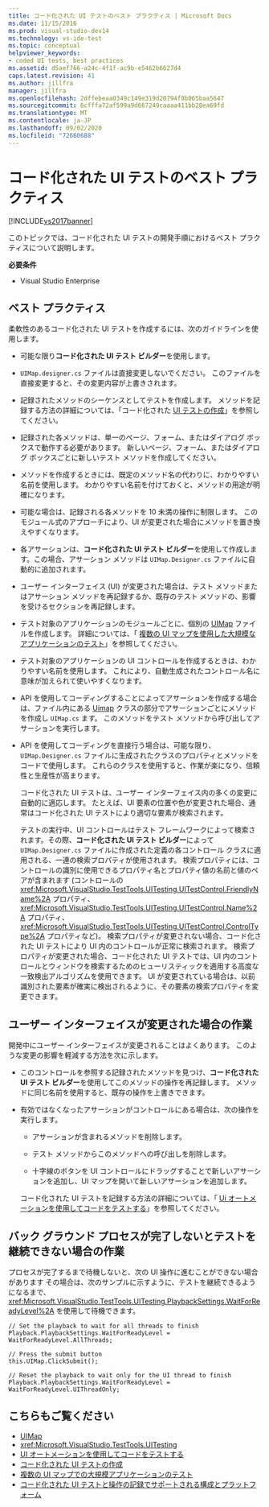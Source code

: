 ```yaml
---
title: コード化された UI テストのベスト プラクティス | Microsoft Docs
ms.date: 11/15/2016
ms.prod: visual-studio-dev14
ms.technology: vs-ide-test
ms.topic: conceptual
helpviewer_keywords:
- coded UI tests, best practices
ms.assetid: d5aef766-a24c-4f1f-ac9b-e5462b6627d4
caps.latest.revision: 41
ms.author: jillfra
manager: jillfra
ms.openlocfilehash: 2dffebeaa0349c149e319d20794f8b065baa5647
ms.sourcegitcommit: 6cfffa72af599a9d667249caaaa411bb28ea69fd
ms.translationtype: MT
ms.contentlocale: ja-JP
ms.lasthandoff: 09/02/2020
ms.locfileid: "72660688"
---
```

# <a name="best-practices-for-coded-ui-tests"></a>コード化された UI テストのベスト プラクティス
[!INCLUDE[vs2017banner](../includes/vs2017banner.md)]

このトピックでは、コード化された UI テストの開発手順におけるベスト プラクティスについて説明します。

 **必要条件**

- Visual Studio Enterprise

## <a name="best-practices"></a>ベスト プラクティス
 柔軟性のあるコード化された UI テストを作成するには、次のガイドラインを使用します。

- 可能な限り**コード化された UI テスト ビルダー**を使用します。

- `UIMap.designer.cs` ファイルは直接変更しないでください。 このファイルを直接変更すると、その変更内容が上書きされます。

- 記録されたメソッドのシーケンスとしてテストを作成します。 メソッドを記録する方法の詳細については、「コード化された [UI テストの作成](../test/use-ui-automation-to-test-your-code.md#VerifyingCodeUsingCUITCreate)」を参照してください。

- 記録された各メソッドは、単一のページ、フォーム、またはダイアログ ボックスで動作する必要があります。 新しいページ、フォーム、またはダイアログ ボックスごとに新しいテスト メソッドを作成してください。

- メソッドを作成するときには、既定のメソッド名の代わりに、わかりやすい名前を使用します。 わかりやすい名前を付けておくと、メソッドの用途が明確になります。

- 可能な場合は、記録される各メソッドを 10 未満の操作に制限します。 このモジュール式のアプローチにより、UI が変更された場合にメソッドを置き換えやすくなります。

- 各アサーションは、**コード化された UI テスト ビルダー**を使用して作成します。この場合、アサーション メソッドは `UIMap.Designer.cs` ファイルに自動的に追加されます。

- ユーザー インターフェイス (UI) が変更された場合は、テスト メソッドまたはアサーション メソッドを再記録するか、既存のテスト メソッドの、影響を受けるセクションを再記録します。

- テスト対象のアプリケーションのモジュールごとに、個別の [UIMap](/previous-versions/dd580454(v=vs.140)) ファイルを作成します。 詳細については、「 [複数の UI マップを使用した大規模なアプリケーションのテスト](../test/testing-a-large-application-with-multiple-ui-maps.md)」を参照してください。

- テスト対象のアプリケーションの UI コントロールを作成するときは、わかりやすい名前を使用します。 これにより、自動生成されたコントロール名に意味が加えられて使いやすくなります。

- API を使用してコーディングすることによってアサーションを作成する場合は、ファイル内にある [Uimap](/previous-versions/dd580454(v=vs.140)) クラスの部分でアサーションごとにメソッドを作成し `UIMap.cs` ます。 このメソッドをテスト メソッドから呼び出してアサーションを実行します。

- API を使用してコーディングを直接行う場合は、可能な限り、`UIMap.Designer.cs` ファイルに生成されたクラスのプロパティとメソッドをコードで使用します。 これらのクラスを使用すると、作業が楽になり、信頼性と生産性が高まります。

  コード化された UI テストは、ユーザー インターフェイス内の多くの変更に自動的に適応します。 たとえば、UI 要素の位置や色が変更された場合、通常はコード化された UI テストにより適切な要素が検索されます。

  テストの実行中、UI コントロールはテスト フレームワークによって検索されます。その際、**コード化された UI テスト ビルダー**によって `UIMap.Designer.cs` ファイルに作成された定義の各コントロール クラスに適用される、一連の検索プロパティが使用されます。 検索プロパティには、コントロールの識別に使用できるプロパティ名とプロパティ値の名前と値のペアが含まれます (コントロールの <xref:Microsoft.VisualStudio.TestTools.UITesting.UITestControl.FriendlyName%2A> プロパティ、<xref:Microsoft.VisualStudio.TestTools.UITesting.UITestControl.Name%2A> プロパティ、<xref:Microsoft.VisualStudio.TestTools.UITesting.UITestControl.ControlType%2A> プロパティなど)。 検索プロパティが変更されない場合、コード化された UI テストにより UI 内のコントロールが正常に検索されます。 検索プロパティが変更された場合、コード化された UI テストでは、UI 内のコントロールとウィンドウを検索するためのヒューリスティックを適用する高度な一致検出アルゴリズムを使用できます。 UI が変更されている場合は、以前識別された要素が確実に検出されるように、その要素の検索プロパティを変更できます。

## <a name="what-to-do-if-your-user-interface-changes"></a>ユーザー インターフェイスが変更された場合の作業
 開発中にユーザー インターフェイスが変更されることはよくあります。 このような変更の影響を軽減する方法を次に示します。

- このコントロールを参照する記録されたメソッドを見つけ、**コード化された UI テスト ビルダー**を使用してこのメソッドの操作を再記録します。 メソッドに同じ名前を使用すると、既存の操作を上書きできます。

- 有効ではなくなったアサーションがコントロールにある場合は、次の操作を実行します。

  - アサーションが含まれるメソッドを削除します。

  - テスト メソッドからこのメソッドへの呼び出しを削除します。

  - 十字線のボタンを UI コントロールにドラッグすることで新しいアサーションを追加し、UI マップを開いて新しいアサーションを追加します。

  コード化された UI テストを記録する方法の詳細については、「 [Ui オートメーションを使用してコードをテストする](../test/use-ui-automation-to-test-your-code.md)」を参照してください。

## <a name="what-to-do-if-a-background-process-needs-to-complete-before-the-test-can-continue"></a>バック グラウンド プロセスが完了しないとテストを継続できない場合の作業
 プロセスが完了するまで待機しないと、次の UI 操作に進むことができない場合があります その場合は、次のサンプルに示すように、テストを継続できるようになるまで、<xref:Microsoft.VisualStudio.TestTools.UITesting.PlaybackSettings.WaitForReadyLevel%2A> を使用して待機できます。

```
// Set the playback to wait for all threads to finish
Playback.PlaybackSettings.WaitForReadyLevel = WaitForReadyLevel.AllThreads;

// Press the submit button
this.UIMap.ClickSubmit();

// Reset the playback to wait only for the UI thread to finish
Playback.PlaybackSettings.WaitForReadyLevel = WaitForReadyLevel.UIThreadOnly;
```

## <a name="see-also"></a>こちらもご覧ください

- [UIMap](/previous-versions/dd580454(v=vs.140))
- <xref:Microsoft.VisualStudio.TestTools.UITesting>
- [UI オートメーションを使用してコードをテストする](../test/use-ui-automation-to-test-your-code.md)
- [コード化された UI テストの作成](../test/use-ui-automation-to-test-your-code.md#VerifyingCodeUsingCUITCreate)
- [複数の UI マップでの大規模アプリケーションのテスト](../test/testing-a-large-application-with-multiple-ui-maps.md)
- [コード化された UI テストと操作の記録でサポートされる構成とプラットフォーム](../test/supported-configurations-and-platforms-for-coded-ui-tests-and-action-recordings.md)
